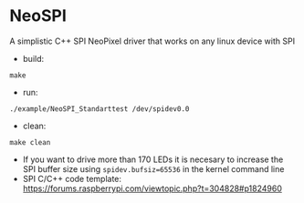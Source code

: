 # NeoSPI
A simplistic C++ SPI NeoPixel driver that works on any linux device with SPI

- build:
```
make
```
- run:
```
./example/NeoSPI_Standarttest /dev/spidev0.0
```
- clean:
```
make clean
```
- If you want to drive more than 170 LEDs it is necesary to increase the SPI buffer size using ```spidev.bufsiz=65536``` in the kernel command line
- SPI C/C++ code template: https://forums.raspberrypi.com/viewtopic.php?t=304828#p1824960
